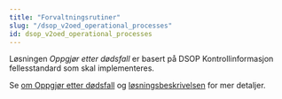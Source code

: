 ```yaml
---
title: "Forvaltningsrutiner"
slug: "/dsop_v2oed_operational_processes"
id: dsop_v2oed_operational_processes
---
```


Løsningen *Oppgjør etter dødsfall* er basert på DSOP Kontrollinformasjon fellesstandard som skal implementeres.

Se [om Oppgjør etter dødsfall](/dsop_v2oed_about) og
[løsningsbeskrivelsen](/dsop_v2oed_løsningsbeskrivelse) for mer detaljer.


